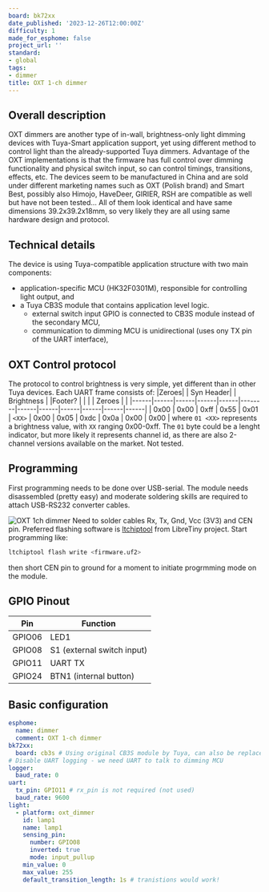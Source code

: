 ```yaml
---
board: bk72xx
date_published: '2023-12-26T12:00:00Z'
difficulty: 1
made_for_esphome: false
project_url: ''
standard:
- global
tags:
- dimmer
title: OXT 1-ch dimmer
---
```


## Overall description

OXT dimmers are another type of in-wall, brightness-only light dimming devices with Tuya-Smart application support,
yet using different method to control light than the already-supported Tuya dimmers.
Advantage of the OXT implementations is that the firmware has full control over dimming functionality and physical switch input,
so can control timings, transitions, effects, etc.
The devices seem to be manufactured in China and are sold under different marketing names such as OXT (Polish brand) and Smart Best, possibly also
Himojo, HaveDeer, GIRIER, RSH are compatible as well but have not been tested...
All of them look identical and have same dimensions 39.2x39.2x18mm, so very likely they are all using same hardware design and protocol.

## Technical details

The device is using Tuya-compatible application structure with two main components:
- application-specific MCU (HK32F0301M), responsible for controlling light output, and
- a Tuya CB3S module that contains application level logic.
  - external switch input GPIO is connected to CB3S module instead of the secondary MCU,
  - communication to dimming MCU is unidirectional (uses ony TX pin of the UART interface),

## OXT Control protocol

The protocol to control brightness is very simple, yet different than in other Tuya devices.
Each UART frame consists of:
|Zeroes|      | Syn Header| | Brightness |  |Footer?   |     |     |    | Zeroes |    |
|------|------|------|------|------|--------|------|------|------|------|------|------|
| 0x00 | 0x00 | 0xff | 0x55 | 0x01 | `<XX>` | 0x00 | 0x05 | 0xdc | 0x0a | 0x00 | 0x00 |
where ``01 <XX>`` represents a brightness value, with `XX` ranging 0x00-0xff. The ``01`` byte could be a lenght indicator,
but more likely it represents channel id, as there are also 2-channel versions available on the market. Not tested.

## Programming

First programming needs to be done over USB-serial. The module needs disassembled (pretty easy) and moderate soldering
skills are required to attach USB-RS232 converter cables.

![OXT 1ch dimmer](mcu-board.jpg "Disassembled")
Need to solder cables Rx, Tx, Gnd, Vcc (3V3) and CEN pin.
Preferred flashing software is [ltchiptool](https://github.com/libretiny-eu/ltchiptool) from LibreTiny project. Start programming like:
```bash
ltchiptool flash write <firmware.uf2>
```
then short CEN pin to ground for a moment to initiate progrmming mode on the module.

## GPIO Pinout

| Pin    | Function                   |
|--------|----------------------------|
| GPIO06 | LED1                       |
| GPIO08 | S1 (external switch input) |
| GPIO11 | UART TX                    |
| GPIO24 | BTN1 (internal button)     |

## Basic configuration

```yaml
esphome:
  name: dimmer
  comment: OXT 1-ch dimmer
bk72xx:
  board: cb3s # Using original CB3S module by Tuya, can also be replaced with other pin-compatible
# Disable UART logging - we need UART to talk to dimming MCU
logger:
  baud_rate: 0
uart:
  tx_pin: GPIO11 # rx_pin is not required (not used)
  baud_rate: 9600
light:
  - platform: oxt_dimmer
    id: lamp1
    name: lamp1
    sensing_pin:
      number: GPIO08
      inverted: true
      mode: input_pullup
    min_value: 0
    max_value: 255
    default_transition_length: 1s # tranistions would work!
```